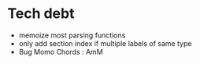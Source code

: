 # Tech debt
- memoize most parsing functions
- only add section index if multiple labels of same type
- Bug Momo Chords : AmM
